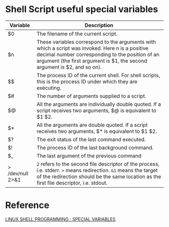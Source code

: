 # Shell Script useful special variables
| Variable | Description |
| ------ | ------ |
| $0 | The filename of the current script. |
| $n | These variables correspond to the arguments with which a script was invoked. Here n is a positive decimal number corresponding to the position of an argument (the first argument is $1, the second argument is $2, and so on). |
| $$ | The process ID of the current shell. For shell scripts, this is the process ID under which they are executing. |
| $# | The number of arguments supplied to a script. |
| $@ | All the arguments are individually double quoted. If a script receives two arguments, $@ is equivalent to $1 $2. |
| $* | All the arguments are double quoted. If a script receives two arguments, $* is equivalent to $1 $2. |
| $? | The exit status of the last command executed. |
| $! | The process ID of the last background command. |
| $_ | The last argument of the previous command |
| > /dev/null 2>&1 | `2` refers to the second file descriptor of the process, i.e. stderr.  `>` means redirection. `&1` means the target of the redirection should be the same location as the first file descriptor, i.e. stdout. |

# Reference
[LINUX SHELL PROGRAMMING : SPECIAL VARIABLES][SV]


[SV]: <https://www.bogotobogo.com/Linux/linux_shell_programming_tutorial3_special_variables.php>
